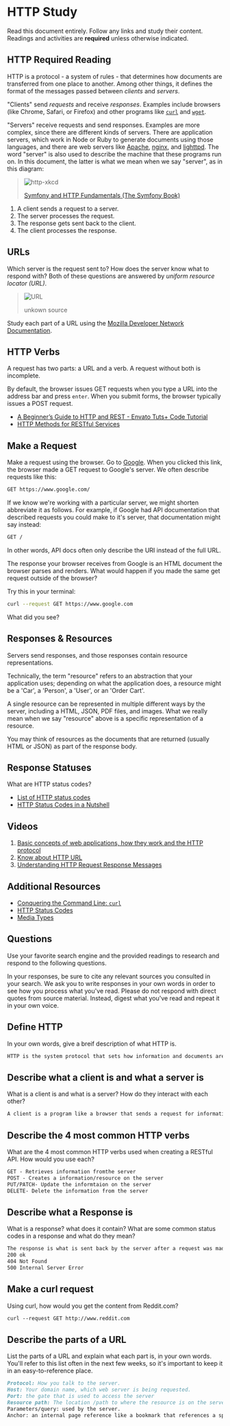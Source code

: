 # HTTP Study

Read this document entirely. Follow any links and study their content. Readings
and activities are **required** unless otherwise indicated.

## HTTP Required Reading

HTTP is a protocol - a system of rules - that determines how documents are
transferred from one place to another. Among other things, it defines the format
of the messages passed between *clients* and *servers*.

"Clients" send *requests* and receive *responses*. Examples include browsers
(like Chrome, Safari, or Firefox) and other programs like
[`curl`](http://curl.haxx.se/docs/) and
[`wget`](http://www.gnu.org/software/wget/manual/wget.html).

"Servers" receive requests and send responses. Examples are more complex, since
there are different kinds of servers. There are application servers, which work
in Node or Ruby to generate documents using those languages, and there are web
servers like [Apache](http://httpd.apache.org/), [nginx](http://nginx.com/), and
[lighttpd](https://www.lighttpd.net). The word "server" is also used to describe
the machine that these programs run on. In this document, the latter is what we
mean when we say "server", as in this diagram:

> ![http-xkcd](https://cloud.githubusercontent.com/assets/388761/12621764/0ffb527e-c4f0-11e5-87ae-d597e3835fcd.png)
>
> [Symfony and HTTP Fundamentals (The Symfony Book)](http://symfony.com/doc/current/book/http_fundamentals.html)

1.  A client sends a request to a server.
1.  The server processes the request.
1.  The response gets sent back to the client.
1.  The client processes the response.

## URLs

Which server is the request sent to? How does the server know what to respond
with? Both of these questions are answered by *uniform resource locator (URL)*.

> ![URL](https://cloud.githubusercontent.com/assets/388761/12622184/2c0143dc-c4f2-11e5-84af-55f723dd6639.png)
>
> unkown source

Study each part of a URL using the [Mozilla Developer Network
Documentation](https://developer.mozilla.org/en-US/docs/Learn/Common_questions/What_is_a_URL).

## HTTP Verbs

A request has two parts: a URL and a verb. A request without both is incomplete.

By default, the browser issues GET requests when you type a URL into the address
bar and press `enter`. When you submit forms, the browser typically issues a
POST request.

-   [A Beginner’s Guide to HTTP and REST - Envato Tuts+ Code Tutorial](http://code.tutsplus.com/tutorials/a-beginners-guide-to-http-and-rest--net-16340)
-   [HTTP Methods for RESTful Services](http://www.restapitutorial.com/lessons/httpmethods.html)

## Make a Request

Make a request using the browser. Go to [Google](https://www.google.com). When
you clicked this link, the browser made a GET request to Google's server. We
often describe requests like this:

```txt
GET https://www.google.com/
```

If we know we're working with a particular server, we might shorten abbreviate
it as follows. For example, if Google had API documentation that described
requests you could make to it's server, that documentation might say instead:

```txt
GET /
```

In other words, API docs often only describe the URI instead of the full URL.

The response your browser receives from Google is an HTML document the browser
parses and renders. What would happen if you made the same get request outside
of the browser?

Try this in your terminal:

```sh
curl --request GET https://www.google.com
```

What did you see?

## Responses & Resources

Servers send responses, and those responses contain resource representations.

Technically, the term "resource" refers to an abstraction that your application
uses; depending on what the application does, a resource might be a 'Car', a
'Person', a 'User', or an 'Order Cart'.

A single resource can be represented in multiple different ways by the server,
including a HTML, JSON, PDF files, and images. What we really mean when we say
"resource" above is a specific representation of a resource.

You may think of resources as the documents that are returned (usually HTML or
JSON) as part of the response body.

## Response Statuses

What are HTTP status codes?

-   [List of HTTP status codes](https://en.wikipedia.org/wiki/List_of_HTTP_status_codes)
-   [HTTP Status Codes in a Nutshell](https://twitter.com/stevelosh/status/372740571749572610)

## Videos

1.  [Basic concepts of web applications, how they work and the HTTP protocol](https://www.youtube.com/watch?v=RsQ1tFLwldY)
1.  [Know about HTTP URL](https://www.youtube.com/watch?v=ADQ_rhefgEk)
1.  [Understanding HTTP Request Response Messages](https://www.youtube.com/watch?v=sxiRFwQ1RJ4)

## Additional Resources

-   [Conquering the Command Line: `curl`](http://conqueringthecommandline.com/book/curl)
-   [HTTP Status Codes](http://en.wikipedia.org/wiki/List_of_HTTP_status_codes)
-   [Media Types](http://en.wikipedia.org/wiki/Internet_media_type)

## Questions

Use your favorite search engine and the provided readings to research and
respond to the following questions.

In your responses, be sure to cite any relevant sources you consulted in your
search. We ask you to write responses in your own words in order to see how you
process what you've read. Please do not respond with direct quotes from source
material. Instead, digest what you've read and repeat it in your own voice.

## Define HTTP

In your own words, give a breif description of what HTTP is.

```md
HTTP is the system protocol that sets how information and documents are transfered from one place to another. Usually between clients (the browser) and servers.

```

## Describe what a client is and what a server is

 What is a client is and what is a server? How do they interact with each other?

```md
A client is a program like a browser that sends a request for information to a server. A server is a separate computer that processes and returns the requests sent from the client.

```

## Describe the 4 most common HTTP verbs

What are the 4 most common HTTP verbs used when creating a RESTful API. How
would you use each?

```md
GET - Retrieves information fromthe server
POST - Creates a information/resource on the server
PUT/PATCH- Update the informtaion on the server
DELETE- Delete the information from the server

```

## Describe what a Response is

What is a response? what does it contain? What are some common status codes in a
response and what do they mean?

```md
The response is what is sent back by the server after a request was made by the client.  It contains code that determines if the request was sucessful or not. Some common Status codes include:
200 ok
404 Not Found
500 Internal Server Error
```

## Make a curl request

Using curl, how would you get the content from Reddit.com?

```md
curl --request GET http://www.reddit.com
```

## Describe the parts of a URL

List the parts of a URL and explain what each part is, in your own words. You'll
refer to this list often in the next few weeks, so it's important to keep it in
an easy-to-reference place.

```md
Protocol: How you talk to the server.
Host: Your domain name, which web server is being requested.
Port: the gate that is used to access the server
Resource path: The location /path to where the resource is on the server.
Parameters/query: used by the server.
Anchor: an internal page reference like a bookmark that references a specific section of the page. 

```
